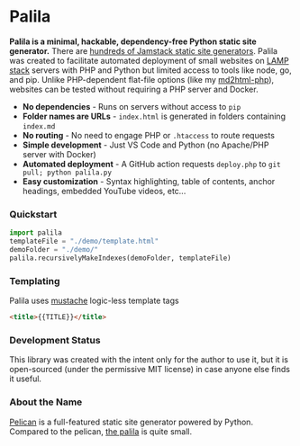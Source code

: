 # Palila

**Palila is a minimal, hackable, dependency-free Python static site generator.** There are [hundreds of Jamstack static site generators](https://jamstack.org/generators/). Palila was created to facilitate automated deployment of small websites on [LAMP stack](https://en.wikipedia.org/wiki/LAMP_(software_bundle)) servers with PHP and Python but limited access to tools like node, go, and pip. Unlike PHP-dependent flat-file options (like my [md2html-php](https://github.com/swharden/md2html-php)), websites can be tested without requiring a PHP server and Docker.

* **No dependencies** - Runs on servers without access to `pip`
* **Folder names are URLs** - `index.html` is generated in folders containing `index.md`
* **No routing** - No need to engage PHP or `.htaccess` to route requests
* **Simple development** - Just VS Code and Python (no Apache/PHP server with Docker)
* **Automated deployment** - A GitHub action requests `deploy.php` to `git pull; python palila.py`
* **Easy customization** - Syntax highlighting, table of contents, anchor headings, embedded YouTube videos, etc...

### Quickstart

```python
import palila    
templateFile = "./demo/template.html"
demoFolder = "./demo/"
palila.recursivelyMakeIndexes(demoFolder, templateFile)
```

### Templating

Palila uses [mustache](https://mustache.github.io) logic-less template tags

```html
<title>{{TITLE}}</title>
```

### Development Status

This library was created with the intent only for the author to use it, but it is open-sourced (under the permissive MIT license) in case anyone else finds it useful.

### About the Name

[Pelican](https://getpelican.com) is a full-featured static site generator powered by Python. Compared to the pelican, [the palila](https://en.wikipedia.org/wiki/Palila) is quite small.
